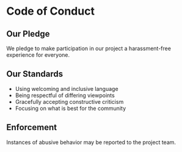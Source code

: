 # Code of Conduct

## Our Pledge
We pledge to make participation in our project a harassment-free experience for everyone.

## Our Standards
- Using welcoming and inclusive language
- Being respectful of differing viewpoints
- Gracefully accepting constructive criticism
- Focusing on what is best for the community

## Enforcement
Instances of abusive behavior may be reported to the project team.
